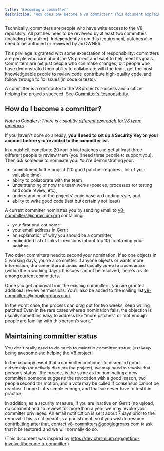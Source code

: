 ```yaml
---
title: 'Becoming a committer'
description: 'How does one become a V8 committer? This document explains.'
---
```

Technically, committers are people who have write access to the V8 repository. All patches need to be reviewed by at least two committers (including the author). Independently from this requirement, patches also need to be authored or reviewed by an OWNER.

This privilege is granted with some expectation of responsibility: committers are people who care about the V8 project and want to help meet its goals. Committers are not just people who can make changes, but people who have demonstrated their ability to collaborate with the team, get the most knowledgeable people to review code, contribute high-quality code, and follow through to fix issues (in code or tests).

A committer is a contributor to the V8 project’s success and a citizen helping the projects succeed. See [Committer’s Responsibility](/docs/committer-responsibility).

## How do I become a committer?

*Note to Googlers: There is a [slightly different approach for V8 team members](http://go/v8/setup_permissions.md).*

If you haven't done so already, **you'll need to set up a Security Key on your account before you're added to the committer list.**

In a nutshell, contribute 20 non-trivial patches and get at least three different people to review them (you'll need three people to support you). Then ask someone to nominate you. You're demonstrating your:

- commitment to the project (20 good patches requires a lot of your valuable time),
- ability to collaborate with the team,
- understanding of how the team works (policies, processes for testing and code review, etc),
- understanding of the projects' code base and coding style, and
- ability to write good code (last but certainly not least)

A current committer nominates you by sending email to <v8-committers@chromium.org> containing:

- your first and last name
- your email address in Gerrit
- an explanation of why you should be a committer,
- embedded list of links to revisions (about top 10) containing your patches

Two other committers need to second your nomination. If no one objects in 5 working days, you're a committer.  If anyone objects or wants more information, the committers discuss and usually come to a consensus (within the 5 working days). If issues cannot be resolved, there's a vote among current committers.

Once you get approval from the existing committers, you are granted additional review permissions. You'll also be added to the mailing list v8-committers@googlegroups.com.

In the worst case, the process can drag out for two weeks. Keep writing patches! Even in the rare cases where a nomination fails, the objection is usually something easy to address like “more patches” or “not enough people are familiar with this person’s work.”

## Maintaining committer status

You don't really need to do much to maintain committer status: just keep being awesome and helping the V8 project!

In the unhappy event that a committer continues to disregard good citizenship (or actively disrupts the project), we may need to revoke that person's status. The process is the same as for nominating a new committer: someone suggests the revocation with a good reason, two people second the motion, and a vote may be called if consensus cannot be reached. I hope that's simple enough, and that we never have to test it in practice.

In addition, as a security measure, if you are inactive on Gerrit (no upload, no comment and no review) for more than a year, we may revoke your committer privileges. An email notification is sent about 7 days prior to the removal. This is not meant as a punishment, so if you wish to resume contributing after that, contact v8-committers@googlegroups.com to ask that it be restored, and we will normally do so.

(This document was inspired by <https://dev.chromium.org/getting-involved/become-a-committer>.)
